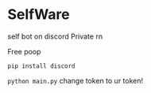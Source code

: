 # SelfWare
self bot on discord Private rn

Free poop

`pip install discord`

`python main.py`
change token to ur token! 
